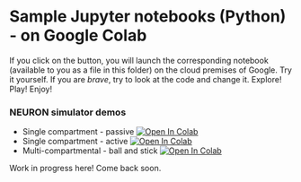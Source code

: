 # Sample Jupyter notebooks (Python) - on Google Colab

If you click on the button, you will launch the corresponding notebook (available to you as a file in this folder) on the cloud premises of Google.
Try it yourself. If you are *brave*, try to look at the code and change it. Explore! Play! Enjoy!


### NEURON simulator demos
- Single compartment - passive [![Open In Colab](https://colab.research.google.com/assets/colab-badge.svg)](https://colab.research.google.com/github/mgiugliano/ModellingNeuralSystems/blob/main/notebooks/UNIMORE_NEURON_Tutorial_1.ipynb)
- Single compartment - active [![Open In Colab](https://colab.research.google.com/assets/colab-badge.svg)](https://colab.research.google.com/github/mgiugliano/ModellingNeuralSystems/blob/main/notebooks/UNIMORE_NEURON_Tutorial_2.ipynb)
- Multi-compartmental - ball and stick [![Open In Colab](https://colab.research.google.com/assets/colab-badge.svg)](https://colab.research.google.com/github/mgiugliano/ModellingNeuralSystems/blob/main/notebooks/UNIMORE_NEURON_Tutorial_3.ipynb)


Work in progress here! Come back soon.

